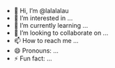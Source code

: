 - 👋 Hi, I’m @lalalalau
- 👀 I’m interested in ...
- 🌱 I’m currently learning ...
- 💞️ I’m looking to collaborate on ...
- 📫 How to reach me ...
- 😄 Pronouns: ...
- ⚡ Fun fact: ...

<!---
lalalalau/lalalalau is a ✨ special ✨ repository because its `README.md` (this file) appears on your GitHub profile.
You can click the Preview link to take a look at your changes.
--->
